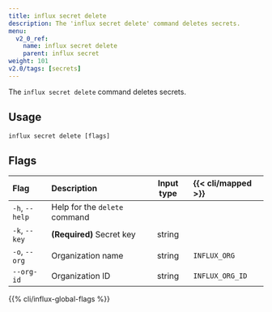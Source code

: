 ```yaml
---
title: influx secret delete
description: The 'influx secret delete' command deletes secrets.
menu:
  v2_0_ref:
    name: influx secret delete
    parent: influx secret
weight: 101
v2.0/tags: [secrets]
---
```


The `influx secret delete` command deletes secrets.

## Usage
```
influx secret delete [flags]
```

## Flags
| Flag           | Description                   | Input type | {{< cli/mapped >}} |
|:----           |:-----------                   |:----------:|:------------------ |
| `-h`, `--help` | Help for the `delete` command |            |                    |
| `-k`, `--key`  | **(Required)** Secret key     | string     |                    |
| `-o`, `--org`  | Organization name             | string     | `INFLUX_ORG`       |
| `--org-id`     | Organization ID               | string     | `INFLUX_ORG_ID`    |

{{% cli/influx-global-flags %}}
